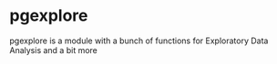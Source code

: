 # pgexplore
pgexplore is a module with a bunch of functions for Exploratory Data Analysis  and a bit more
